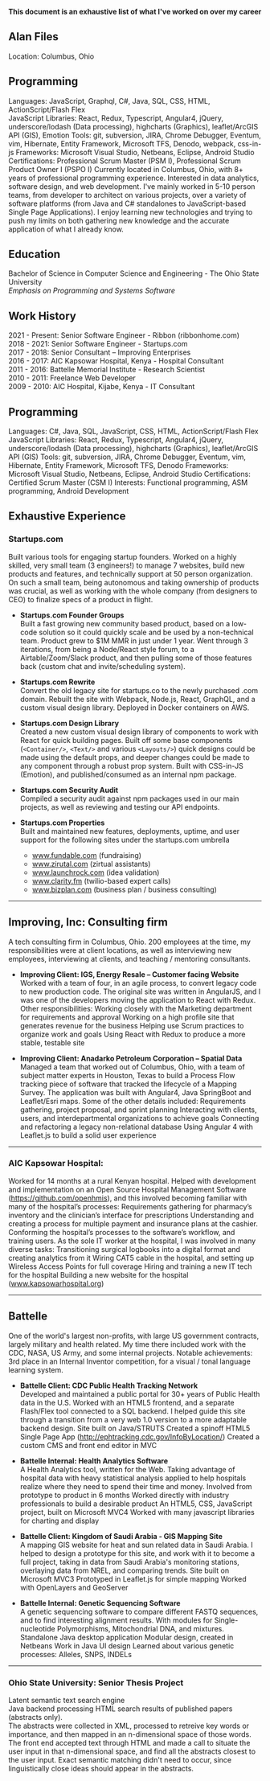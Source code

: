 **This document is an exhaustive list of what I've worked on over my career**

## Alan Files
Location: Columbus, Ohio


## Programming
Languages: JavaScript, Graphql, C#, Java, SQL, CSS, HTML, ActionScript/Flash Flex  
JavaScript Libraries:  React, Redux, Typescript, Angular4, jQuery, underscore/lodash (Data processing), highcharts (Graphics), leaflet/ArcGIS API (GIS), Emotion
Tools: git, subversion, JIRA, Chrome Debugger, Eventum, vim, Hibernate, Entity Framework, Microsoft TFS, Denodo, webpack, css-in-js
Frameworks: Microsoft Visual Studio, Netbeans, Eclipse, Android Studio  
Certifications: Professional Scrum Master (PSM I), Professional Scrum Product Owner I (PSPO I)
Currently located in Columbus, Ohio, with 8+ years of professional programming experience. Interested in data analytics, software design, and web development. I've mainly worked in 5-10 person teams, from developer to architect on various projects, over a variety of software platforms (from Java and C# standalones to JavaScript-based Single Page Applications). I enjoy learning new technologies and trying to push my limits on both gathering new knowledge and the accurate application of what I already know.

## Education
Bachelor of Science in Computer Science and Engineering - The Ohio State University  
_Emphasis on Programming and Systems Software_

## Work History
2021 - Present: Senior Software Engineer - Ribbon (ribbonhome.com)  
2018 - 2021: Senior Software Engineer - Startups.com  
2017 - 2018: Senior Consultant – Improving Enterprises  
2016 - 2017: AIC Kapsowar Hospital, Kenya - Hospital Consultant  
2011 - 2016: Battelle Memorial Institute - Research Scientist  
2010 - 2011: Freelance Web Developer  
2009 - 2010: AIC Hospital, Kijabe, Kenya - IT Consultant  

## Programming
Languages: C#, Java, SQL, JavaScript, CSS, HTML, ActionScript/Flash Flex
JavaScript Libraries:  React, Redux, Typescript, Angular4, jQuery, underscore/lodash (Data processing), highcharts (Graphics), leaflet/ArcGIS API (GIS)
Tools: git, subversion, JIRA, Chrome Debugger, Eventum, vim, Hibernate, Entity Framework, Microsoft TFS, Denodo
Frameworks: Microsoft Visual Studio, Netbeans, Eclipse, Android Studio
Certifications: Certified Scrum Master (CSM I)
Interests: Functional programming, ASM programming, Android Development


## Exhaustive Experience

### Startups.com
Built various tools for engaging startup founders. Worked on a highly skilled, very small team (3 engineers!) to manage 7 websites, build new products and features, and technically support at 50 person organization. On such a small team, being autonomous and taking ownership of products was crucial, as well as working with the whole company (from designers to CEO) to finalize specs of a product in flight.

* **Startups.com Founder Groups**  
  Built a fast growing new community based product, based on a low-code solution so it could quickly scale and be used by a non-technical team. Product grew to $1M MMR in just under 1 year. Went through 3 iterations, from being a Node/React style forum, to a Airtable/Zoom/Slack product, and then pulling some of those features back (custom chat and invite/scheduling system).

* **Startups.com Rewrite**  
  Convert the old legacy site for startups.co to the newly purchased .com domain. Rebuilt the site with Webpack, Node.js, React, GraphQL, and a custom visual design library. Deployed in Docker containers on AWS.

* **Startups.com Design Library**  
  Created a new custom visual design library of components to work with React for quick building pages. Built off some base components (`<Container/>`, `<Text/>` and various `<Layouts/>`) quick designs could be made using the default props, and deeper changes could be made to any component through a robust prop system. Built with CSS-in-JS (Emotion), and published/consumed as an internal npm package.

* **Startups.com Security Audit**  
  Compiled a security audit against npm packages used in our main projects, as well as reviewing and testing our API endpoints.
 
* **Startups.com Properties**  
  Built and maintained new features, deployments, uptime, and user support for the following sites under the startups.com umbrella
  * www.fundable.com (fundraising) 
  * www.zirutal.com (zirtual assistants) 
  * www.launchrock.com (idea validation) 
  * www.clarity.fm (twilio-based expert calls)
  * www.bizplan.com (business plan / business consulting)
  
---

## Improving, Inc: Consulting firm
A tech consulting firm in Columbus, Ohio. 200 employees at the time, my responsibilities were at client locations, as well as interviewing new employees, interviewing at clients, and teaching / mentoring consultants.

* **Improving Client: IGS, Energy Resale – Customer facing Website**   
Worked with a team of four, in an agile process, to convert legacy code to new production code. The original site was written in AngularJS, and I was one of the developers moving the application to React with Redux. Other responsibilities: 
Working closely with the Marketing department for requirements and approval
Working on a high profile site that generates revenue for the business
Helping use Scrum practices to organize work and goals
Using React with Redux to produce a more stable, testable site

* **Improving Client: Anadarko Petroleum Corporation – Spatial Data**  
Managed a team that worked out of Columbus, Ohio, with a team of subject matter experts in Houston, Texas to build a Process Flow tracking piece of software that tracked the lifecycle of a Mapping Survey. The application was built with Angular4, Java SpringBoot and Leaflet/Esri maps. Some of the other details included:
Requirements gathering, project proposal, and sprint planning
Interacting with clients, users, and interdepartmental organizations to achieve goals
Connecting and refactoring a legacy non-relational database
Using Angular 4 with Leaflet.js to build a solid user experience

---

### AIC Kapsowar Hospital: 
Worked for 14 months at a rural Kenyan hospital. Helped with development and implementation on an Open Source Hospital Management Software (https://github.com/openhmis), and this involved becoming familiar with many of the hospital’s processes:
Requirements gathering for pharmacy’s inventory and the clinician’s interface for prescriptions
Understanding and creating a process for multiple payment and insurance plans at the cashier.
Conforming the hospital’s processes to the software’s workflow, and training users.
As the sole IT worker at the hospital, I was involved in many diverse tasks:
Transitioning surgical logbooks into a digital format and creating analytics from it
Wiring CAT5 cable in the hospital, and setting up Wireless Access Points for full coverage
Hiring and training a new IT tech for the hospital
Building a new website for the hospital (www.kapsowarhospital.org)
 
---

## Battelle  
One of the world's largest non-profits, with large US government contracts, largely military and health related. My time there included work with the CDC, NASA, US Army, and some internal projects. Notable achievements: 3rd place in an Internal Inventor competition, for a visual / tonal language learning system.

* **Battelle Client: CDC Public Health Tracking Network**  
Developed and maintained a public portal for 30+ years of Public Health data in the U.S. Worked with an HTML5 frontend, and a separate Flash/Flex tool connected to a SQL backend. I helped guide this site through a transition from a very web 1.0 version to a more adaptable backend design.
Site built on Java/STRUTS
Created a spinoff HTML5 Single Page App (http://ephtracking.cdc.gov/InfoByLocation/)
Created a custom CMS and front end editor in MVC
 
* **Battelle Internal: Health Analytics Software**   
A Health Analytics tool, written for the Web. Taking advantage of hospital data with heavy statistical analysis applied to help hospitals realize where they need to spend their time and money.
Involved from prototype to product in 6 months
Worked directly with industry professionals to build a desirable product
An HTML5, CSS, JavaScript project, built on Microsoft MVC4
Worked with many javascript libraries for charting and display
 
* **Battelle Client: Kingdom of Saudi Arabia - GIS Mapping Site**  
A mapping GIS website for heat and sun related data in Saudi Arabia. I helped to design a prototype for this site, and work with it to become a full project, taking in data from Saudi Arabia's monitoring stations, overlaying data from NREL, and comparing trends.
Site built on Microsoft MVC3
Prototyped in Leaflet.js for simple mapping
Worked with OpenLayers and GeoServer
 
* **Battelle Internal: Genetic Sequencing Software**  
A genetic sequencing software to compare different FASTQ sequences, and to find interesting alignment results. With modules for Single-nucleotide Polymorphisms, Mitochondrial DNA, and mixtures.
Standalone Java desktop application
Modular design, created in Netbeans
Work in Java UI design
Learned about various genetic processes: Alleles, SNPS, INDELs

---

### Ohio State University: Senior Thesis Project
Latent semantic text search engine  
Java backend processing HTML search results of published papers (abstracts only).  
The abstracts were collected in XML, processed to retreive key words or importance, and then mapped in an n-dimensional space of those words. The front end accepted text through HTML and made a call to situate the user input in that n-dimensional space, and find all the abstracts closest to the user input. Exact semantic matching didn't need to occur, since linguistically close ideas should appear in the abstracts.
